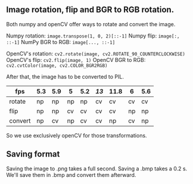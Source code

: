 ## Image rotation, flip and BGR to RGB rotation.
Both numpy and openCV offer ways to rotate and convert the image.

Numpy rotation: `image.transpose(1, 0, 2)[::-1]`
Numpy flip: `image[:, ::-1]`
NumPy BGR to RGB: `image[..., ::-1]`

OpenCV's rotation: `cv2.rotate(image, cv2.ROTATE_90_COUNTERCLOCKWISE)`
OpenCV's flip: `cv2.flip(image, 1)`
OpenCV BGR to RGB: `cv2.cvtColor(image, cv2.COLOR_BGR2RGB)`

After that, the image has to be converted to PIL.

| fps     | 5.3 | 5.9 | 5  | 5.2 | *13* | 11.8 | 6  | 5.6 |
|---------|-----|-----|----|-----|------|------|----|-----|
| rotate  | np  | np  | np | np  | cv   | cv   | cv | cv  |
| flip    | np  | np  | cv | cv  | cv   | cv   | np | np  |
| convert | np  | cv  | np | cv  | cv   | np   | cv | np  |

So we use exclusively openCV for those transformations.

## Saving format
Saving the image to .png takes a full second. Saving a .bmp takes a 0.2 s.
We'll save them in .bmp and convert them afterward.
